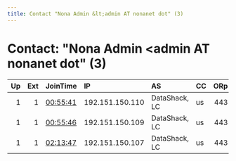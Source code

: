 ```yaml
---
title: Contact "Nona Admin &lt;admin AT nonanet dot" (3)
---
```


# Contact: "Nona Admin &lt;admin AT nonanet dot" (3)

|   Up |   Ext | JoinTime                                                                                            | IP              | AS            | CC   |   ORp |   Dirp | OS    | Version   | Nickname   |   eFamMembers |
|-----:|------:|:----------------------------------------------------------------------------------------------------|:----------------|:--------------|:-----|------:|-------:|:------|:----------|:-----------|--------------:|
|    1 |     1 | [00:55:41](https://metrics.torproject.org/rs.html#details/227601E4D91DD63A0C73A5958E95DB6A6F6102B0) | 192.151.150.110 | DataShack, LC | us   |   443 |     80 | Linux | 0.4.1.6   | nonanet13  |             1 |
|    1 |     1 | [00:55:46](https://metrics.torproject.org/rs.html#details/216F7891B0392284A52117083D43323A6C21302F) | 192.151.150.109 | DataShack, LC | us   |   443 |     80 | Linux | 0.4.1.6   | nonanet12  |             1 |
|    1 |     1 | [02:13:47](https://metrics.torproject.org/rs.html#details/7E3A10D4BE08575C663C40C118D39FE530F7A227) | 192.151.150.107 | DataShack, LC | us   |   443 |     80 | Linux | 0.4.1.6   | nonanet10  |             1 |
